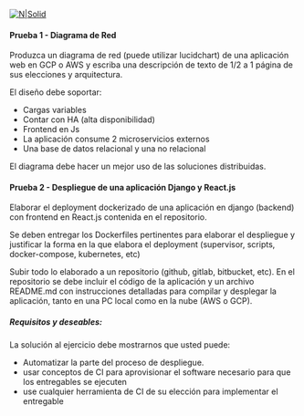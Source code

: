 [![N|Solid](https://moni.com.ar/static/img/moni-logo-primary.svg)](https://moni.com.ar/)

#### Prueba 1 - Diagrama de Red

Produzca un diagrama de red (puede utilizar lucidchart) de una aplicación web en GCP o AWS y escriba una descripción de texto de 1/2 a 1 página de sus elecciones y arquitectura.

El diseño debe soportar:
-   Cargas variables
-   Contar con HA (alta disponibilidad)
-   Frontend en Js
-   La aplicación consume 2 microservicios externos
-   Una base de datos relacional y una no relacional

El diagrama debe hacer un mejor uso de las soluciones distribuidas.

#### Prueba 2 - Despliegue de una aplicación Django y React.js

Elaborar el deployment dockerizado de una aplicación en django (backend) con frontend en React.js contenida en el repositorio.

Se deben entregar los Dockerfiles pertinentes para elaborar el despliegue y justificar la forma en la que elabora el deployment (supervisor, scripts, docker-compose, kubernetes, etc)

Subir todo lo elaborado a un repositorio (github, gitlab, bitbucket, etc). En el repositorio se debe incluir el código de la aplicación y un archivo README.md con instrucciones detalladas para compilar y desplegar la aplicación, tanto en una PC local como en la nube (AWS o GCP).

##### Requisitos y deseables:

La solución al ejercicio debe mostrarnos que usted puede:

-   Automatizar la parte del proceso de despliegue.
-   usar conceptos de CI para aprovisionar el software necesario para que los entregables se ejecuten
-   use cualquier herramienta de CI de su elección para implementar el entregable
